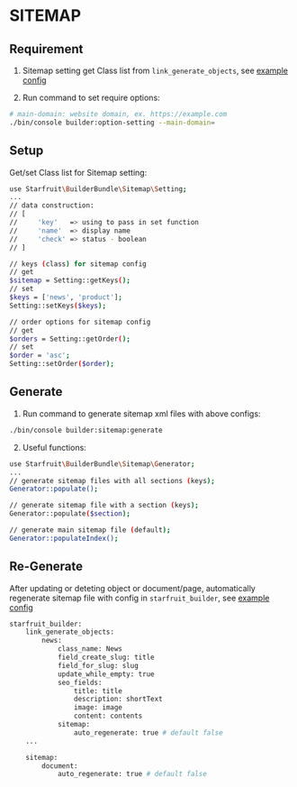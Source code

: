 # SITEMAP

## Requirement

1. Sitemap setting get Class list from `link_generate_objects`, see [example config](../config/pimcore/starfruit_builder.yaml)

2. Run command to set require options:

```bash
# main-domain: website domain, ex. https://example.com
./bin/console builder:option-setting --main-domain=
```

## Setup

Get/set Class list for Sitemap setting:

```bash
use Starfruit\BuilderBundle\Sitemap\Setting;
...
// data construction:
// [
//     'key'   => using to pass in set function
//     'name'  => display name
//     'check' => status - boolean
// ]

// keys (class) for sitemap config
// get
$sitemap = Setting::getKeys();
// set
$keys = ['news', 'product'];
Setting::setKeys($keys);

// order options for sitemap config
// get
$orders = Setting::getOrder();
// set
$order = 'asc';
Setting::setOrder($order);
```

## Generate

1. Run command to generate sitemap xml files with above configs:

```bash
./bin/console builder:sitemap:generate
```

2. Useful functions:

```bash
use Starfruit\BuilderBundle\Sitemap\Generator;
...
// generate sitemap files with all sections (keys);
Generator::populate();

// generate sitemap file with a section (keys);
Generator::populate($section);

// generate main sitemap file (default);
Generator::populateIndex();
```

## Re-Generate

After updating or deteting object or document/page, automatically regenerate sitemap file with config in `starfruit_builder`, see [example config](../config/pimcore/starfruit_builder.yaml)

```bash
starfruit_builder:
    link_generate_objects:
        news:
            class_name: News
            field_create_slug: title
            field_for_slug: slug
            update_while_empty: true
            seo_fields:
                title: title
                description: shortText
                image: image
                content: contents
            sitemap:
                auto_regenerate: true # default false
    ...

    sitemap:
        document:
            auto_regenerate: true # default false
```